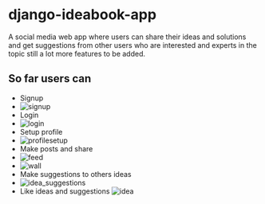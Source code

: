 
# django-ideabook-app
A social media web app where users can share their ideas and solutions and get suggestions from other users who are interested and experts in the topic
still a lot more features to be added.
## So far users can
- Signup
- ![signup](https://user-images.githubusercontent.com/47047812/129758432-4d8a80e9-c07d-484c-bc57-74e66781707c.jpg)
- Login
- ![login](https://user-images.githubusercontent.com/47047812/129758517-988cd226-8992-45f6-9915-b65857f1bf9c.jpg)
- Setup profile
- ![profilesetup](https://user-images.githubusercontent.com/47047812/129758588-7e541dcf-816f-4c3e-b4f7-90e0ce4781b1.jpg)
- Make posts and share
- ![feed](https://user-images.githubusercontent.com/47047812/129758658-372357db-3955-4752-ac3d-1a89b2a2b7f5.jpg)
- ![wall](https://user-images.githubusercontent.com/47047812/129758696-d3888deb-c1ac-4985-a616-1a58688dab7f.jpg)
- Make suggestions to others ideas
- ![idea_suggestions](https://user-images.githubusercontent.com/47047812/129758764-4733472f-5535-45d0-9e85-bd3866d946bb.jpg)
- Like ideas and suggestions
![idea](https://user-images.githubusercontent.com/47047812/129758775-c62d95bc-4e0f-4366-a9f7-bed858604e6b.jpg)
